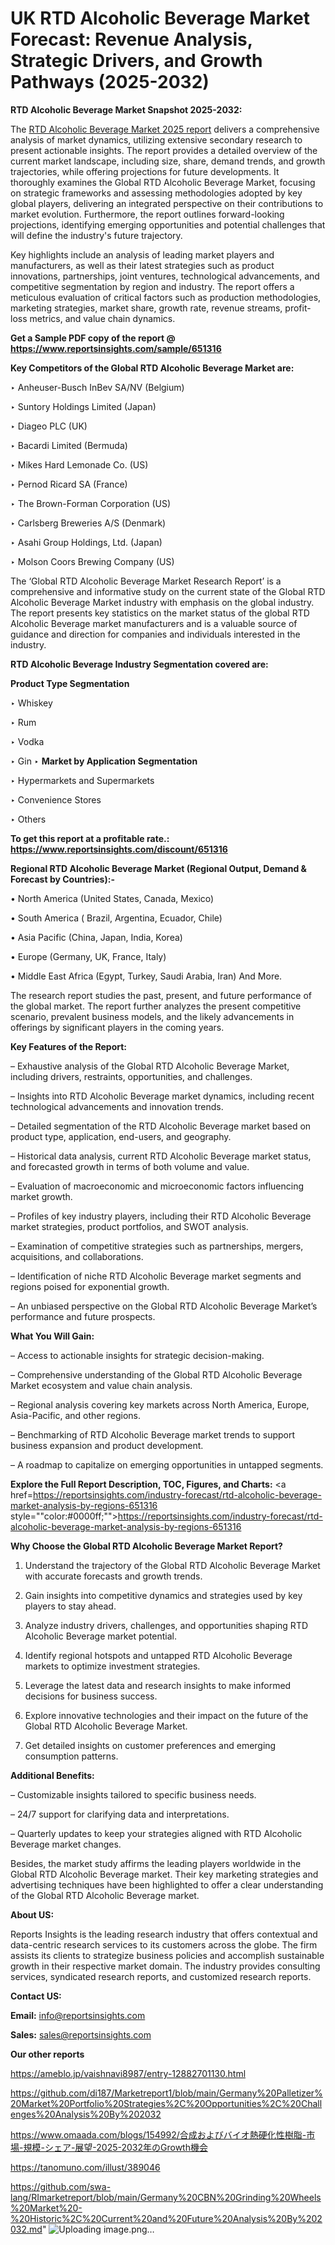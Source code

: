 # UK RTD Alcoholic Beverage Market Forecast: Revenue Analysis, Strategic Drivers, and Growth Pathways (2025-2032)

<strong>RTD Alcoholic Beverage Market Snapshot 2025-2032:</strong>

The <a href=https://www.reportsinsights.com/sample/651316>RTD Alcoholic Beverage Market 2025 report</a> delivers a comprehensive analysis of market dynamics, utilizing extensive secondary research to present actionable insights. The report provides a detailed overview of the current market landscape, including size, share, demand trends, and growth trajectories, while offering projections for future developments. It thoroughly examines the Global RTD Alcoholic Beverage Market, focusing on strategic frameworks and assessing methodologies adopted by key global players, delivering an integrated perspective on their contributions to market evolution. Furthermore, the report outlines forward-looking projections, identifying emerging opportunities and potential challenges that will define the industry's future trajectory.

Key highlights include an analysis of leading market players and manufacturers, as well as their latest strategies such as product innovations, partnerships, joint ventures, technological advancements, and competitive segmentation by region and industry. The report offers a meticulous evaluation of critical factors such as production methodologies, marketing strategies, market share, growth rate, revenue streams, profit-loss metrics, and value chain dynamics.

<strong>Get a Sample PDF copy of the report @ <a href=https://www.reportsinsights.com/sample/651316 style=color:#0000ff;>https://www.reportsinsights.com/sample/651316</a></strong>

<strong>Key Competitors of the Global RTD Alcoholic Beverage Market are:</strong>

‣ Anheuser-Busch InBev SA/NV (Belgium)

‣ Suntory Holdings Limited (Japan)

‣ Diageo PLC (UK)

‣ Bacardi Limited (Bermuda)

‣ Mikes Hard Lemonade Co. (US)

‣ Pernod Ricard SA (France)

‣ The Brown-Forman Corporation (US)

‣ Carlsberg Breweries A/S (Denmark)

‣ Asahi Group Holdings, Ltd. (Japan)

‣ Molson Coors Brewing Company (US)

The ‘Global RTD Alcoholic Beverage Market Research Report’ is a comprehensive and informative study on the current state of the Global RTD Alcoholic Beverage Market industry with emphasis on the global industry. The report presents key statistics on the market status of the global RTD Alcoholic Beverage market manufacturers and is a valuable source of guidance and direction for companies and individuals interested in the industry.

<strong>RTD Alcoholic Beverage Industry Segmentation covered are:</strong>

<strong>Product Type Segmentation</strong>

‣ Whiskey

‣ Rum

‣ Vodka

‣ Gin
‣ 
<strong>Market by Application Segmentation</strong>

‣ Hypermarkets and Supermarkets

‣ Convenience Stores

‣ Others

<strong>To get this report at a profitable rate.: <a href=https://www.reportsinsights.com/discount/651316 style=color:#0000ff;>https://www.reportsinsights.com/discount/651316</a></strong>

<strong>Regional RTD Alcoholic Beverage Market (Regional Output, Demand &amp; Forecast by Countries):-</strong>

• North America (United States, Canada, Mexico)

• South America ( Brazil, Argentina, Ecuador, Chile)

• Asia Pacific (China, Japan, India, Korea)

• Europe (Germany, UK, France, Italy)

• Middle East Africa (Egypt, Turkey, Saudi Arabia, Iran) And More.

The research report studies the past, present, and future performance of the global market. The report further analyzes the present competitive scenario, prevalent business models, and the likely advancements in offerings by significant players in the coming years.

<strong>Key Features of the Report:</strong>

– Exhaustive analysis of the Global RTD Alcoholic Beverage Market, including drivers, restraints, opportunities, and challenges.

– Insights into RTD Alcoholic Beverage market dynamics, including recent technological advancements and innovation trends.

– Detailed segmentation of the RTD Alcoholic Beverage market based on product type, application, end-users, and geography.

– Historical data analysis, current RTD Alcoholic Beverage market status, and forecasted growth in terms of both volume and value.

– Evaluation of macroeconomic and microeconomic factors influencing market growth.

– Profiles of key industry players, including their RTD Alcoholic Beverage market strategies, product portfolios, and SWOT analysis.

– Examination of competitive strategies such as partnerships, mergers, acquisitions, and collaborations.

– Identification of niche RTD Alcoholic Beverage market segments and regions poised for exponential growth.

– An unbiased perspective on the Global RTD Alcoholic Beverage Market’s performance and future prospects.

<strong>What You Will Gain:</strong>

– Access to actionable insights for strategic decision-making.

– Comprehensive understanding of the Global RTD Alcoholic Beverage Market ecosystem and value chain analysis.

– Regional analysis covering key markets across North America, Europe, Asia-Pacific, and other regions.

– Benchmarking of RTD Alcoholic Beverage market trends to support business expansion and product development.

– A roadmap to capitalize on emerging opportunities in untapped segments.

<strong>Explore the Full Report Description, TOC, Figures, and Charts:</strong>
<a href=https://reportsinsights.com/industry-forecast/rtd-alcoholic-beverage-market-analysis-by-regions-651316 style=""color:#0000ff;"">https://reportsinsights.com/industry-forecast/rtd-alcoholic-beverage-market-analysis-by-regions-651316</a>

<strong>Why Choose the Global RTD Alcoholic Beverage Market Report?</strong>

1. Understand the trajectory of the Global RTD Alcoholic Beverage Market with accurate forecasts and growth trends.

2. Gain insights into competitive dynamics and strategies used by key players to stay ahead.

3. Analyze industry drivers, challenges, and opportunities shaping RTD Alcoholic Beverage market potential.

4. Identify regional hotspots and untapped RTD Alcoholic Beverage markets to optimize investment strategies.

5. Leverage the latest data and research insights to make informed decisions for business success.

6. Explore innovative technologies and their impact on the future of the Global RTD Alcoholic Beverage Market.

7. Get detailed insights on customer preferences and emerging consumption patterns.

<strong>Additional Benefits:</strong>

– Customizable insights tailored to specific business needs.

– 24/7 support for clarifying data and interpretations.

– Quarterly updates to keep your strategies aligned with RTD Alcoholic Beverage market changes.

Besides, the market study affirms the leading players worldwide in the Global RTD Alcoholic Beverage market. Their key marketing strategies and advertising techniques have been highlighted to offer a clear understanding of the Global RTD Alcoholic Beverage market.

<strong><strong>About US</strong>:</strong>

Reports Insights is the leading research industry that offers contextual and data-centric research services to its customers across the globe. The firm assists its clients to strategize business policies and accomplish sustainable growth in their respective market domain. The industry provides consulting services, syndicated research reports, and customized research reports.

<strong>Contact US:</strong>

<p class=><b>Email:</b> <a href=mailto:info@reportsinsights.com>info@reportsinsights.com</a></p>
<p class=><b>Sales:</b> <a href=mailto:sales@reportsinsights.com>sales@reportsinsights.com</a></p>

<strong>Our other reports</strong>

<a href=https://ameblo.jp/vaishnavi8987/entry-12882701130.html>https://ameblo.jp/vaishnavi8987/entry-12882701130.html</a>

<a href=https://github.com/di187/Marketreport1/blob/main/Germany%20Palletizer%20Market%20Portfolio%20Strategies%2C%20Opportunities%2C%20Challenges%20Analysis%20By%202032>https://github.com/di187/Marketreport1/blob/main/Germany%20Palletizer%20Market%20Portfolio%20Strategies%2C%20Opportunities%2C%20Challenges%20Analysis%20By%202032</a>

<a href=https://www.omaada.com/blogs/154992/合成およびバイオ熱硬化性樹脂-市場-規模-シェア-展望-2025-2032年のGrowth機会>https://www.omaada.com/blogs/154992/合成およびバイオ熱硬化性樹脂-市場-規模-シェア-展望-2025-2032年のGrowth機会</a>

<a href=https://tanomuno.com/illust/389046>https://tanomuno.com/illust/389046</a>

<a href=https://github.com/swa-lang/RImarketreport/blob/main/Germany%20CBN%20Grinding%20Wheels%20Market%20-%20Historic%2C%20Current%20and%20Future%20Analysis%20By%202032.md>https://github.com/swa-lang/RImarketreport/blob/main/Germany%20CBN%20Grinding%20Wheels%20Market%20-%20Historic%2C%20Current%20and%20Future%20Analysis%20By%202032.md</a>"
![Uploading image.png…]()

